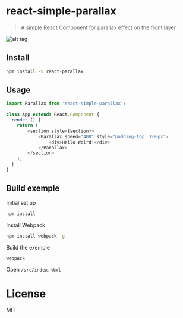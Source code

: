 # react-simple-parallax

> A simple React Component for parallax effect on the front layer.

![alt tag](https://cloud.githubusercontent.com/assets/76567/14335829/3d14bcec-fc99-11e5-9483-04c8d9e6fb5f.gif)

## Install

```sh
npm install -S react-parallax
```
## Usage

```javascript
import Parallax from 'react-simple-parallax';

class App extends React.Component {
  render () {
	return (
		<section style={section}>
		  	<Parallax speed="400" style="padding-top: 600px">
		  		<div>Hello Wolrd!</div>
		  	</Parallax>
		</section>
	);
  }
}
```
## Build exemple

Initial set up

```sh
npm install
```

Install Webpack

```sh
npm install webpack -g
```

Build the exemple

```sh
webpack
```

Open `/src/index.html`


# License

MIT

